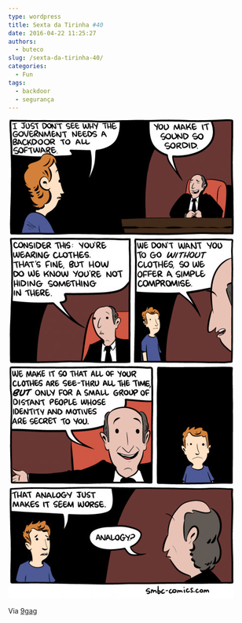 ```yaml
---
type: wordpress
title: Sexta da Tirinha #40
date: 2016-04-22 11:25:27
authors:
  - buteco
slug: /sexta-da-tirinha-40/
categories:
  - Fun
tags:
  - backdoor
  - segurança
---
```


<img class="aligncenter wp-image-5246 size-full" src="/images/wp-content/uploads/2016/04/backdoor.jpg" alt="backdoor" width="460" height="979" />

Via <a href="http://9gag.com" target="_blank">9gag</a>